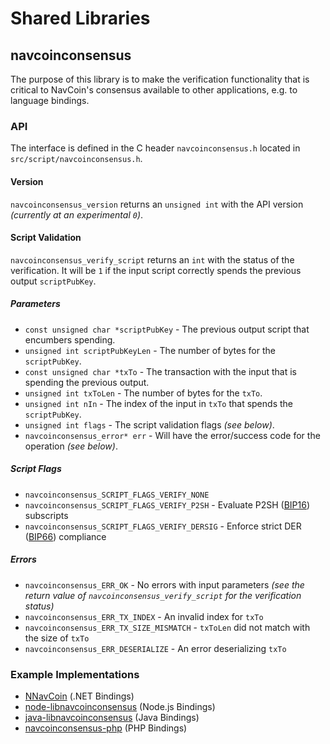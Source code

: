 Shared Libraries
================

## navcoinconsensus

The purpose of this library is to make the verification functionality that is critical to NavCoin's consensus available to other applications, e.g. to language bindings.

### API

The interface is defined in the C header `navcoinconsensus.h` located in  `src/script/navcoinconsensus.h`.

#### Version

`navcoinconsensus_version` returns an `unsigned int` with the API version *(currently at an experimental `0`)*.

#### Script Validation

`navcoinconsensus_verify_script` returns an `int` with the status of the verification. It will be `1` if the input script correctly spends the previous output `scriptPubKey`.

##### Parameters
- `const unsigned char *scriptPubKey` - The previous output script that encumbers spending.
- `unsigned int scriptPubKeyLen` - The number of bytes for the `scriptPubKey`.
- `const unsigned char *txTo` - The transaction with the input that is spending the previous output.
- `unsigned int txToLen` - The number of bytes for the `txTo`.
- `unsigned int nIn` - The index of the input in `txTo` that spends the `scriptPubKey`.
- `unsigned int flags` - The script validation flags *(see below)*.
- `navcoinconsensus_error* err` - Will have the error/success code for the operation *(see below)*.

##### Script Flags
- `navcoinconsensus_SCRIPT_FLAGS_VERIFY_NONE`
- `navcoinconsensus_SCRIPT_FLAGS_VERIFY_P2SH` - Evaluate P2SH ([BIP16](https://github.com/navcoin/bips/blob/master/bip-0016.mediawiki)) subscripts
- `navcoinconsensus_SCRIPT_FLAGS_VERIFY_DERSIG` - Enforce strict DER ([BIP66](https://github.com/navcoin/bips/blob/master/bip-0066.mediawiki)) compliance

##### Errors
- `navcoinconsensus_ERR_OK` - No errors with input parameters *(see the return value of `navcoinconsensus_verify_script` for the verification status)*
- `navcoinconsensus_ERR_TX_INDEX` - An invalid index for `txTo`
- `navcoinconsensus_ERR_TX_SIZE_MISMATCH` - `txToLen` did not match with the size of `txTo`
- `navcoinconsensus_ERR_DESERIALIZE` - An error deserializing `txTo`

### Example Implementations
- [NNavCoin](https://github.com/NicolasDorier/NNavCoin/blob/master/NNavCoin/Script.cs#L814) (.NET Bindings)
- [node-libnavcoinconsensus](https://github.com/bitpay/node-libnavcoinconsensus) (Node.js Bindings)
- [java-libnavcoinconsensus](https://github.com/dexX7/java-libnavcoinconsensus) (Java Bindings)
- [navcoinconsensus-php](https://github.com/Bit-Wasp/navcoinconsensus-php) (PHP Bindings)
